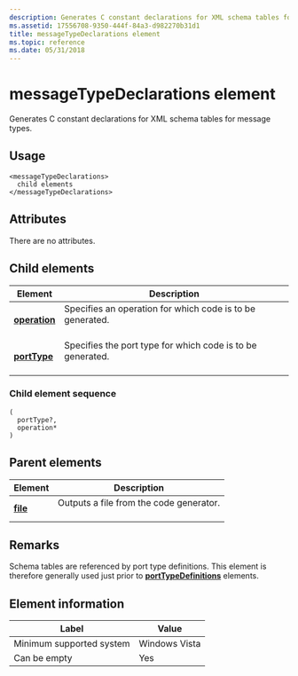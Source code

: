 ```yaml
---
description: Generates C constant declarations for XML schema tables for message types.
ms.assetid: 17556708-9350-444f-84a3-d982270b31d1
title: messageTypeDeclarations element
ms.topic: reference
ms.date: 05/31/2018
---
```


# messageTypeDeclarations element

Generates C constant declarations for XML schema tables for message types.

## Usage

``` syntax
<messageTypeDeclarations>
  child elements
</messageTypeDeclarations>
```

## Attributes

There are no attributes.

## Child elements



| Element                                   | Description                                                                       |
|-------------------------------------------|-----------------------------------------------------------------------------------|
| [**operation**](operation.md)<br/> | Specifies an operation for which code is to be generated.<br/> <br/>  |
| [**portType**](porttype.md)<br/>   | Specifies the port type for which code is to be generated.<br/> <br/> |



### Child element sequence

``` syntax
(
  portType?, 
  operation*
)
```

## Parent elements



| Element                         | Description                                                    |
|---------------------------------|----------------------------------------------------------------|
| [**file**](file.md)<br/> | Outputs a file from the code generator.<br/> <br/> |



## Remarks

Schema tables are referenced by port type definitions. This element is therefore generally used just prior to [**portTypeDefinitions**](porttypedefinitions.md) elements.

## Element information



| Label | Value |
|-------------------------------------|---------------|
| Minimum supported system<br/> | Windows Vista |
| Can be empty                        | Yes           |



 

 




